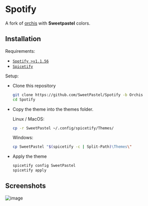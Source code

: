 # Spotify

A fork of [orchis](https://github.com/canbeardig/Spicetify-Orchis-Colours-v2) with **Sweetpastel** colors.

## Installation

Requirements:

- [``Spotify >v1.1.56``](https://www.spotify.com/us/download/)
- [``Spicetify``](https://spicetify.app)

Setup:
 
- Clone this repository

  ```sh
  git clone https://github.com/SweetPastel/Spotify -b Orchis
  cd Spotify
  ```
  
- Copy the theme into the themes folder. 
  
  Linux / MacOS: 
  
  ```sh
  cp -r SweetPastel ~/.config/spicetify/Themes/
  ```
  
  Windows: 
  
  ```sh
  cp SweetPastel "$(spicetify -c | Split-Path)\Themes\"
  ```

- Apply the theme

  ```sh
  spicetify config SweetPastel
  spicetify apply
  ```

## Screenshots

![image](https://user-images.githubusercontent.com/65948476/182006248-0fe33cd3-a1be-4d8f-a4e2-39ac8cb595eb.png)

